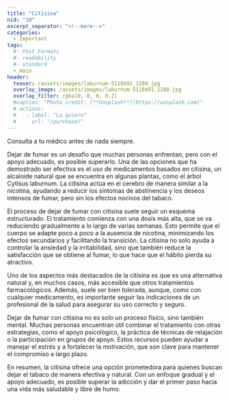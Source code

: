 ```yaml
---
title: "Citisina"
nid: "10"
excerpt_separator: "<!--more-->"
categories:
  - Important
tags:
  #- Post Formats
  #- readability
  #- standard
  - main
header:
  teaser: /assets/images/laburnum-5118491_1280.jpg
  overlay_image: /assets/images/laburnum-5118491_1280.jpg
  overlay_filter: rgba(0, 0, 0, 0.2)
  #caption: "Photo credit: [**Unsplash**](https://unsplash.com)"
  # actions:
  #   - label: "Lo quiero"
  #     url: "/purchase/"
---
```

Consulta a tu médico antes de nada siempre.
<!--more-->
Dejar de fumar es un desafío que muchas personas enfrentan, pero con el apoyo adecuado, es posible superarlo. Una de las opciones que ha demostrado ser efectiva es el uso de medicamentos basados en citisina, un alcaloide natural que se encuentra en algunas plantas, como el árbol Cytisus laburnum. La citisina actúa en el cerebro de manera similar a la nicotina, ayudando a reducir los síntomas de abstinencia y los deseos intensos de fumar, pero sin los efectos nocivos del tabaco.

El proceso de dejar de fumar con citisina suele seguir un esquema estructurado. El tratamiento comienza con una dosis más alta, que se va reduciendo gradualmente a lo largo de varias semanas. Esto permite que el cuerpo se adapte poco a poco a la ausencia de nicotina, minimizando los efectos secundarios y facilitando la transición. La citisina no solo ayuda a controlar la ansiedad y la irritabilidad, sino que también reduce la satisfacción que se obtiene al fumar, lo que hace que el hábito pierda su atractivo.

Uno de los aspectos más destacados de la citisina es que es una alternativa natural y, en muchos casos, más accesible que otros tratamientos farmacológicos. Además, suele ser bien tolerada, aunque, como con cualquier medicamento, es importante seguir las indicaciones de un profesional de la salud para asegurar su uso correcto y seguro.

Dejar de fumar con citisina no es solo un proceso físico, sino también mental. Muchas personas encuentran útil combinar el tratamiento con otras estrategias, como el apoyo psicológico, la práctica de técnicas de relajación o la participación en grupos de apoyo. Estos recursos pueden ayudar a manejar el estrés y a fortalecer la motivación, que son clave para mantener el compromiso a largo plazo.

En resumen, la citisina ofrece una opción prometedora para quienes buscan dejar el tabaco de manera efectiva y natural. Con un enfoque gradual y el apoyo adecuado, es posible superar la adicción y dar el primer paso hacia una vida más saludable y libre de humo.
